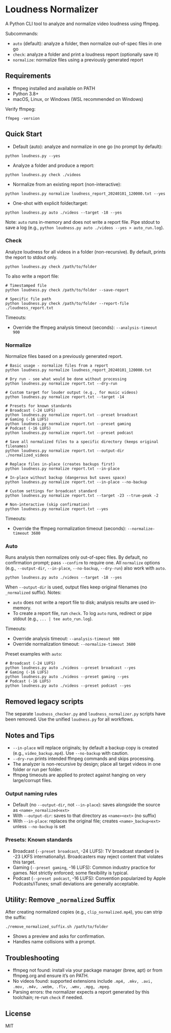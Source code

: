 # Loudness Normalizer

A Python CLI tool to analyze and normalize video loudness using ffmpeg.

Subcommands:
- `auto` (default): analyze a folder, then normalize out-of-spec files in one go
- `check`: analyze a folder and print a loudness report (optionally save it)
- `normalize`: normalize files using a previously generated report

## Requirements
- ffmpeg installed and available on PATH
- Python 3.8+
- macOS, Linux, or Windows (WSL recommended on Windows)

Verify ffmpeg:
```
ffmpeg -version
```

## Quick Start
- Default (auto): analyze and normalize in one go (no prompt by default):
```
python loudness.py --yes
```
- Analyze a folder and produce a report:
```
python loudness.py check ./videos
```
- Normalize from an existing report (non-interactive):
```
python loudness.py normalize loudness_report_20240101_120000.txt --yes
```
- One-shot with explicit folder/target:
```
python loudness.py auto ./videos --target -18 --yes
```
Note: `auto` runs in-memory and does not write a report file. Pipe stdout to save a log (e.g., `python loudness.py auto ./videos --yes > auto_run.log`).

### Check
Analyze loudness for all videos in a folder (non-recursive). By default, prints the report to stdout only.
```
python loudness.py check /path/to/folder
```
To also write a report file:
```
# Timestamped file
python loudness.py check /path/to/folder --save-report

# Specific file path
python loudness.py check /path/to/folder --report-file ./loudness_report.txt
```

Timeouts:
- Override the ffmpeg analysis timeout (seconds): `--analysis-timeout 900`

### Normalize
Normalize files based on a previously generated report.
```
# Basic usage - normalize files from a report
python loudness.py normalize loudness_report_20240101_120000.txt

# Dry run - see what would be done without processing
python loudness.py normalize report.txt --dry-run

# Custom target for louder output (e.g., for music videos)
python loudness.py normalize report.txt --target -14

# Presets for known standards
# Broadcast (-24 LUFS)
python loudness.py normalize report.txt --preset broadcast
# Gaming (-16 LUFS)
python loudness.py normalize report.txt --preset gaming
# Podcast (-16 LUFS)
python loudness.py normalize report.txt --preset podcast

# Save all normalized files to a specific directory (keeps original filenames)
python loudness.py normalize report.txt --output-dir ./normalized_videos

# Replace files in-place (creates backups first)
python loudness.py normalize report.txt --in-place

# In-place without backup (dangerous but saves space)
python loudness.py normalize report.txt --in-place --no-backup

# Custom settings for broadcast standard
python loudness.py normalize report.txt --target -23 --true-peak -2

# Non-interactive (skip confirmation)
python loudness.py normalize report.txt --yes
```

Timeouts:
- Override the ffmpeg normalization timeout (seconds): `--normalize-timeout 3600`

### Auto
Runs analysis then normalizes only out-of-spec files. By default, no confirmation prompt; pass `--confirm` to require one. All `normalize` options (e.g., `--output-dir`, `--in-place`, `--no-backup`, `--dry-run`) also work with `auto`.
```
python loudness.py auto ./videos --target -18 --yes
```
When `--output-dir` is used, output files keep original filenames (no `_normalized` suffix).
Notes:
- `auto` does not write a report file to disk; analysis results are used in-memory.
- To create a report file, run `check`. To log `auto` runs, redirect or pipe stdout (e.g., `... | tee auto_run.log`).

Timeouts:
- Override analysis timeout: `--analysis-timeout 900`
- Override normalization timeout: `--normalize-timeout 3600`

Preset examples with `auto`:
```
# Broadcast (-24 LUFS)
python loudness.py auto ./videos --preset broadcast --yes
# Gaming (-16 LUFS)
python loudness.py auto ./videos --preset gaming --yes
# Podcast (-16 LUFS)
python loudness.py auto ./videos --preset podcast --yes
```

## Removed legacy scripts
The separate `loudness_checker.py` and `loudness_normalizer.py` scripts have been removed. Use the unified `loudness.py` for all workflows.

## Notes and Tips
- `--in-place` will replace originals; by default a backup copy is created (e.g., `video_backup.mp4`). Use `--no-backup` with caution.
- `--dry-run` prints intended ffmpeg commands and skips processing.
- The analyzer is non-recursive by design; place all target videos in one folder or run per folder.
- ffmpeg timeouts are applied to protect against hanging on very large/corrupt files.

### Output naming rules
- Default (no `--output-dir`, not `--in-place`): saves alongside the source as `<name>_normalized<ext>`
- With `--output-dir`: saves to that directory as `<name><ext>` (no suffix)
- With `--in-place`: replaces the original file; creates `<name>_backup<ext>` unless `--no-backup` is set

### Presets: Known standards
- Broadcast (`--preset broadcast`, -24 LUFS): TV broadcast standard (≈ -23 LKFS internationally). Broadcasters may reject content that violates this target.
- Gaming (`--preset gaming`, -16 LUFS): Common industry practice for games. Not strictly enforced; some flexibility is typical.
- Podcast (`--preset podcast`, -16 LUFS): Convention popularized by Apple Podcasts/iTunes; small deviations are generally acceptable.

## Utility: Remove `_normalized` Suffix
After creating normalized copies (e.g., `clip_normalized.mp4`), you can strip the suffix:
```
./remove_normalized_suffix.sh /path/to/folder
```
- Shows a preview and asks for confirmation.
- Handles name collisions with a prompt.

## Troubleshooting
- ffmpeg not found: install via your package manager (brew, apt) or from ffmpeg.org and ensure it’s on PATH.
- No videos found: supported extensions include `.mp4, .mkv, .avi, .mov, .m4v, .webm, .flv, .wmv, .mpg, .mpeg`.
- Parsing errors: the normalizer expects a report generated by this toolchain; re-run `check` if needed.

## License
MIT
